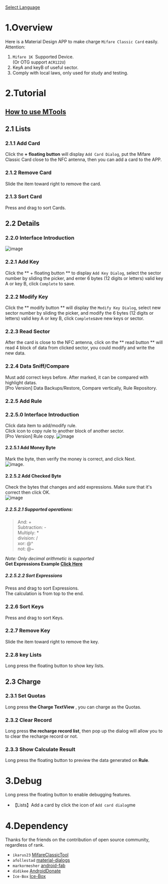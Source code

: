 [Select Language](../index.html)  

# 1.Overview
Here is a Material Design APP to make charge `Mifare Classic Card` easily.  
Attention:  
1. `Mifare 1K `Supported Device.  
(Or OTG support `ACR122U`)
2. KeyA and keyB of useful sector. 
3. Comply with local laws, only used for study and testing.

# 2.Tutorial  
[How to use MTools](./how_to_use_mtools.html)  
---  
## 2.1 Lists
### 2.1.1 Add Card
Click the **+ floating button** will display `Add Card Dialog`, put the Mifare Classic Card close to the NFC antenna, then you can add a card to the APP.
### 2.1.2 Remove Card
Slide the item toward right to remove the card.
### 2.1.3 Sort Card
Press and drag to sort Cards.
## 2.2 Details
### 2.2.0 Interface Introduction  
![image](img/button_func.jpeg)
### 2.2.1 Add Key
Click the ** + floating button ** to display `Add Key Dialog`, select the sector number by sliding the picker, and enter 6 bytes (12 digits or letters) valid key A or key B, click ` Complete ` to save.
### 2.2.2 Modify Key
Click the ** modify button ** will display the `Modify Key Dialog`,  select new  sector number by sliding the picker, and modify the 6 bytes (12 digits or letters) valid key A or key B, click ` Complete `save new keys or sector.
### 2.2.3 Read Sector
After the card is close to the NFC antenna, click on the ** read button ** will read 4 block of data from clicked sector, you could modify and write the new data.  
### 2.2.4 Data Sniff/Compare
Must add correct keys before. After marked, it can be  compared with highlight datas.  
[Pro Version] Data Backups/Restore, Compare vertically, Rule Repository.  
### 2.2.5 Add Rule 
### 2.2.5.0 Interface Introduction   
Click data item to add/modify rule.  
Click icon to copy rule to another block of another sector.  
[Pro Version] Rule copy.
![image](img/select_block.jpeg)
#### 2.2.5.1 Add Money Byte
Mark the byte, then verify the money is correct, and click Next.  
![image](img/mark_money.jpeg). 
#### 2.2.5.2 Add Checked Byte    
Check the bytes that changes and add expressions. Make sure that it's correct then click OK.  
![image](img/mark_check.jpeg)
##### 2.2.5.2.1 Supported operations:
> And: +  
> Subtraction: -  
> Multiply: *  
> division: /  
> xor: @^  
> not: @~  
   

*Note: Only decimal arithmetic is supported*    
**Get Expressions Example [Click Here](./help_add_rules.html)**  

##### 2.2.5.2.2 Sort Expressions 
Press and drag to sort Expressions.   
The calculation is from top to the end.

### 2.2.6 Sort Keys
Press and drag to sort Keys.
###	2.2.7 Remove Key
Slide the item toward right to remove the key.
### 2.2.8 key Lists 
Long press the floating button to show key lists.  
## 2.3 Charge
### 2.3.1 Set Quotas
Long press **the Charge TextView** , you can charge as the Quotas. 
### 2.3.2 Clear Record
Long press **the recharge record list**, then pop up the dialog will allow you to to clear the recharge record or not.  
### 2.3.3 Show Calculate Result 
Long press the floating button to preview the data generated on **Rule**.

# 3.Debug  
Long press the floating button to enable debugging features.
- 【Lists】Add a card by click the icon of `Add card dialog`me     

# 4.Dependency  
Thanks for the friends on the contribution of open source community, regardless of rank.  
- `ikarus23` [MifareClassicTool](https://github.com/ikarus23/MifareClassicTool "MifareClassicTool")  
- `afollestad` [material-dialogs](https://github.com/afollestad/material-dialogs "material-dialogs")  
- `markormesher` [android-fab](https://github.com/markormesher/android-fab)  
- `didikee` [AndroidDonate](https://github.com/didikee/AndroidDonate "AndroidDonate")  
- `Ice-Box` [Ice-Box](http://catchingnow.com)  
